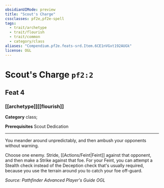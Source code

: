 ```yaml
---
obsidianUIMode: preview
title: "Scout's Charge"
cssclasses: pf2e,pf2e-spell
tags:
  - trait/archetype
  - trait/flourish
  - trait/common
  - category/class
aliases: "Compendium.pf2e.feats-srd.Item.6CE1nVGxt192AUGk"
license: OGL
---
```

# Scout's Charge `pf2:2`
## Feat 4
### [[archetype]][[flourish]]

**Category** class; 



**Prerequisites** Scout Dedication
* * *
You meander around unpredictably, and then ambush your opponents without warning.

Choose one enemy. Stride, [[Actions/Feint|Feint]] against that opponent, and then make a Strike against that foe. For your Feint, you can attempt a Stealth check instead of the Deception check that's usually required, because you use the terrain around you to catch your foe off-guard.

*Source: Pathfinder Advanced Player's Guide*
*OGL*